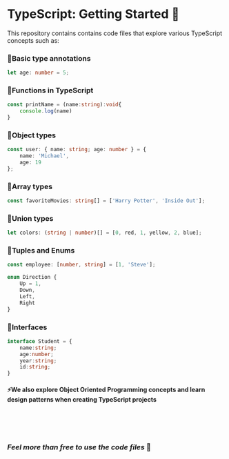 # **TypeScript: Getting Started** 🌠

This repository contains contains code files that explore various TypeScript concepts such as:

### 🌟**Basic type annotations**

```ts
let age: number = 5;
```

### 🌟**Functions in TypeScript**

```ts
const printName = (name:string):void{
    console.log(name)
}
```

### 🌟**Object types**

```ts
const user: { name: string; age: number } = {
	name: 'Michael',
	age: 19
};
```

### 🌟**Array types**

```ts
const favoriteMovies: string[] = ['Harry Potter', 'Inside Out'];
```

### 🌟**Union types**

```ts
let colors: (string | number)[] = [0, red, 1, yellow, 2, blue];
```

### 🌟**Tuples and Enums**

```ts
const employee: [number, string] = [1, 'Steve'];
```

```ts
enum Direction {
	Up = 1,
	Down,
	Left,
	Right
}
```

### 🌟**Interfaces**

```ts
interface Student = {
    name:string;
    age:number;
    year:string;
    id:string;
}
```

#### ⚡We also explore Object Oriented Programming concepts and learn design patterns when creating TypeScript projects

<br>
<br>
<br>

### _Feel more than free to use the code files_ 🤸

